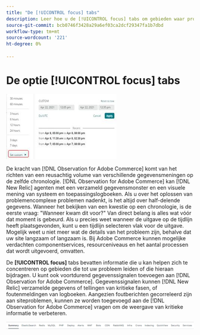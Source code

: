 ```yaml
---
title: "De [!UICONTROL focus] tabs"
description: Leer hoe u de [!UICONTROL focus] tabs om gebieden waar problemen optreden te observeren.
source-git-commit: bcb0746f3428a29a6ef03ca2dcf29347fa1b7dbd
workflow-type: tm+mt
source-wordcount: '221'
ht-degree: 0%

---
```


# De optie [!UICONTROL focus] tabs

![Focustabs kiezen](../../assets/tools/observation-for-adobe-commerce/choosing-the-focus-tabs-1.jpg)

De kracht van [!DNL Observation for Adobe Commerce] komt van het richten van een reusachtig volume van verschillende gegevensmeningen op de zelfde chronologie. [!DNL Observation for Adobe Commerce] kan [!DNL New Relic] agenten met een verzameld gegevensmonster en een visuele mening van systeem en toepassingslogboeken. Als u over het oplossen van problemencomplexe problemen nadenkt, is het altijd over half-delende gegevens. Wanneer het bekijken van een kwestie op een chronologie, is de eerste vraag: &quot;Wanneer kwam dit voor?&quot; Van direct belang is alles wat vóór dat moment is gebeurd. Als u precies weet wanneer de uitgave op de tijdlijn heeft plaatsgevonden, kunt u een tijdlijn selecteren vlak voor de uitgave. Mogelijk weet u niet meer wat de details van het probleem zijn, behalve dat uw site langzaam of langzaam is. Bij Adobe Commerce kunnen mogelijke verdachten componentservices, resourceniveaus en het aantal processen dat wordt uitgevoerd, omvatten.

De **[!UICONTROL focus]** tabs bevatten informatie die u kan helpen zich te concentreren op gebieden die tot uw probleem leiden of die hieraan bijdragen. U kunt ook voortdurend gegevenssignalen toevoegen aan [!DNL Observation for Adobe Commerce]. Gegevenssignalen kunnen [!DNL New Relic] verzamelde gegevens of tellingen van kritieke fasen, of foutenmeldingen van logboeken. Aangezien foutberichten gecorreleerd zijn aan siteproblemen, kunnen ze worden toegevoegd aan de [!DNL Observation for Adobe Commerce] vragen om de weergave van kritieke informatie te verbeteren.

![Focustabs kiezen](../../assets/tools/observation-for-adobe-commerce/choosing-the-focus-tabs-2.jpeg)
